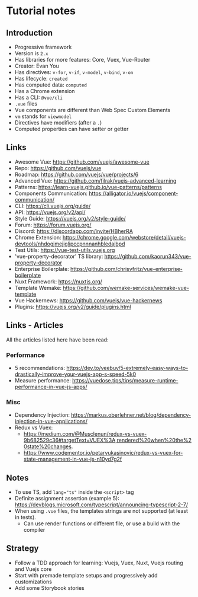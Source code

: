 # Tutorial notes

## Introduction

- Progressive framework
- Version is `2.x`
- Has libraries for more features: Core, Vuex, Vue-Router
- Creator: Evan You
- Has directives: `v-for`, `v-if`, `v-model`, `v-bind`, `v-on`
- Has lifecycle: `created`
- Has computed data: `computed`
- Has a Chrome extension
- Has a CLI: `@vue/cli`
- `.vue` files
- Vue components are different than Web Spec Custom Elements
- `vm` stands for `viewmodel`
- Directives have modifiers (after a `.`)
- Computed properties can have setter or getter

## Links

- Awesome Vue: https://github.com/vuejs/awesome-vue
- Repo: https://github.com/vuejs/vue
- Roadmap: https://github.com/vuejs/vue/projects/6
- Advanced Vue: https://github.com/filrak/vuejs-advanced-learning
- Patterns: https://learn-vuejs.github.io/vue-patterns/patterns
- Components Communication: https://alligator.io/vuejs/component-communication/
- CLI: https://cli.vuejs.org/guide/
- API: https://vuejs.org/v2/api/
- Style Guide: https://vuejs.org/v2/style-guide/
- Forum: https://forum.vuejs.org/
- Discord: https://discordapp.com/invite/HBherRA
- Chrome Extension: https://chrome.google.com/webstore/detail/vuejs-devtools/nhdogjmejiglipccpnnnanhbledajbpd
- Test Utils: https://vue-test-utils.vuejs.org
- 'vue-property-decorator' TS library: https://github.com/kaorun343/vue-property-decorator
- Enterprise Boilerplate: https://github.com/chrisvfritz/vue-enterprise-boilerplate
- Nuxt Framework: https://nuxtjs.org/
- Template Wemake: https://github.com/wemake-services/wemake-vue-template
- Vue Hackernews: https://github.com/vuejs/vue-hackernews
- Plugins: https://vuejs.org/v2/guide/plugins.html

## Links - Articles

All the articles listed here have been read:

### Performance

- 5 recommendations: https://dev.to/veebuv/5-extremely-easy-ways-to-drastically-improve-your-vuejs-app-s-speed-5k0
- Measure performance: https://vuedose.tips/tips/measure-runtime-performance-in-vue-js-apps/

### Misc

- Dependency Injection: https://markus.oberlehner.net/blog/dependency-injection-in-vue-applications/
- Redux vs Vuex:
    - https://medium.com/@Musclenun/redux-vs-vuex-9b682529c36#targetText=VUEX%3A,rendered%20when%20the%20state%20changes.
    - https://www.codementor.io/petarvukasinovic/redux-vs-vuex-for-state-management-in-vue-js-n10yd7g2f

## Notes

- To use TS, add `lang="ts"` inside the `<script>` tag
- Definite assignment assertion (example 5): https://devblogs.microsoft.com/typescript/announcing-typescript-2-7/
- When using `.vue` files, the templates strings are not supported (at least in tests).
    - Can use render functions or different file, or use a build with the compiler

## Strategy

- Follow a TDD approach for learning: Vuejs, Vuex, Nuxt, Vuejs routing and Vuejs core
- Start with premade template setups and progressively add customizations
- Add some Storybook stories
